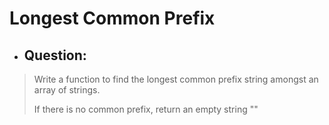 # Longest Common Prefix
- ## Question:
>Write a function to find the longest common prefix string amongst an array of strings.
>
>If there is no common prefix, return an empty string ""

